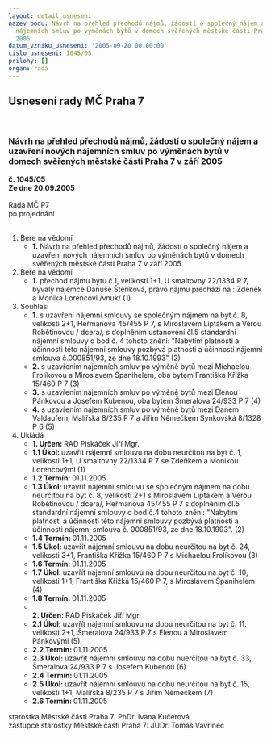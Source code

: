 ```yaml
---
layout: detail_usneseni
nazev_bodu: Návrh na přehled přechodů nájmů, žádostí o společný nájem a uzavření nových
  nájemních smluv po výměnách bytů v domech svěřených městské části Praha 7 v září
  2005
datum_vzniku_usneseni: '2005-09-20 00:00:00'
cislo_usneseni: 1045/05
prilohy: []
organ: rada
---
```

<div id="ucUsn_pList" class="usn">
	<span><h2>Usnesení rady MČ Praha 7 </h2>
<br></span><div class="standBody">
<span><h3>Návrh na přehled přechodů nájmů, žádostí o společný nájem a uzavření nových nájemních smluv po výměnách bytů v domech svěřených městské části Praha 7 v září 2005</h3></span><div class="center">
		<strong>č. 1045/05</strong><br>
	</div>
<div class="center">
		<strong>Ze dne 20.09.2005</strong><br><br>
	</div>Rada MČ P7<br> po projednání<br><br><ol>
<li>Bere na vědomí<ul><li>
<strong>1.</strong> Návrh na přehled přechodů nájmů, žádostí o společný nájem a uzavření nových nájemních smluv po výměnách bytů v domech svěřených městské části Praha 7 v září 2005</li></ul>
</li>
<li>Bere na vědomí<ul><li>
<strong>1.</strong> přechod nájmu bytu č.1, velikosti 1+1, U smaltovny 22/1334 P 7, bývalý nájemce Danuše Štěříková, právo nájmu přechází na : Zdeněk  a Monika  Lorencovi /vnuk/ (1)</li></ul>
</li>
<li>Souhlasí<ul>
<li>
<strong>1.</strong> s uzavření nájemní smlouvy se společným nájmem na byt č. 8, velikosti 2+1, Heřmanova 45/455 P 7, s Miroslavem Liptákem a Věrou Robětínovou / dcera/, s doplněním ustanovení čl.5 standardní nájemní smlouvy o bod č. 4 tohoto  znění: "Nabytím platnosti a účinnosti této nájemní smlouvy pozbývá platnosti a účinnosti nájemní smlouva č.000851/93, ze dne 18.10.1993" (2)</li>
<li>
<strong>2.</strong> s uzavřením nájemních smluv po výměně bytů mezi Michaelou Frolíkovou a Miroslavem Španihelem, oba bytem Františka Křížka 15/460 P 7 (3)</li>
<li>
<strong>3.</strong> s uzavřením nájemních smluv po výměně bytů mezi Elenou Pánkovou a Josefem Kubenou, oba bytem Šmeralova 24/933 P 7 (4) </li>
<li>
<strong>4.</strong> s uzavřením nájemních smluv po výměně bytů mezi Danem Valdaufem, Malířská 8/235 P 7 a Jiřím Němečkem Synkovská 8/1328 P 6 (5) </li>
</ul>
</li>
<li>Ukládá<ul>
<li>
<strong>1. Určen: </strong>RAD Piskáček Jiří Mgr.</li>
<li>
<strong>1.1 Úkol: </strong>uzavřít nájemní smlouvu na dobu neurčitou na byt č. 1, velikosti 1+1, U smaltovny 22/1334 P 7 se Zdeňkem a Monikou Lorencovými (1) </li>
<li>
<strong>1.2 Termín: </strong>01.11.2005</li>
<li>
<strong>1.3 Úkol: </strong>uzavřít nájemní smlouvu se společným nájmem na dobu neurčitou  na byt č. 8, velikosti 2+1 s Miroslavem Liptákem a Věrou Robětínovou / dcera/, Heřmanova 45/455 P 7 s doplněním čl.5 standardní nájemní smlouvy o bod č.4 tohoto znění: "Nabytím platnosti a účinnosti této nájemní smlouvy pozbývá platnosti a účinnosti nájemní smlouva č. 000851/93, ze dne 18.10.1993". (2)</li>
<li>
<strong>1.4 Termín: </strong>01.11.2005</li>
<li>
<strong>1.5 Úkol: </strong>uzavřít nájemní smlouvu na dobu neurčitou na byt č. 24, velikosti 3+1, Františka Křížka 15/460 P 7 s Michaelou Frolíkovou  (3)</li>
<li>
<strong>1.6 Termín: </strong>01.11.2005</li>
<li>
<strong>1.7 Úkol: </strong>uzavřít nájemní smlouvu na dobu neurčitou na byt č. 10, velikosti 1+1, Františka Křížká 15/460 P 7, s Miroslavem Španihelem (4)</li>
<li>
<strong>1.8 Termín: </strong>01.11.2005</li>
<li>
<strong><br>2. Určen: </strong>RAD Piskáček Jiří Mgr.</li>
<li>
<strong>2.1 Úkol: </strong>uzavřít nájemní smlouvu na dobu neurčitou na byt č. 11. velikosti 2+1, Šmeralova 24/933 P 7 s Elenou a Miroslavem Pánkovými (5)</li>
<li>
<strong>2.2 Termín: </strong>01.11.2005</li>
<li>
<strong>2.3 Úkol: </strong>uzavřít nájemní smlouvu na dobu nuerčitou na byt č. 33, Šmeralova 24/933 P 7 s Josefem Kubenou (6)</li>
<li>
<strong>2.4 Termín: </strong>01.11.2005</li>
<li>
<strong>2.5 Úkol: </strong>uzavřít nájemní smlouvu na dobu neurčitou na byt č. 15, velikosti 1+1, Malířská 8/235 P 7 s Jiřím Němečkem (7)</li>
<li>
<strong>2.6 Termín: </strong>01.11.2005</li>
</ul>
</li>
</ol>starostka Městské části Praha 7: PhDr. Ivana Kučerová<br>zástupce starostky Městské části Praha 7: JUDr. Tomáš Vavřinec 
</div>
</div>